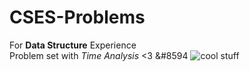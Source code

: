 # CSES-Problems
For **Data Structure** Experience<br>
Problem set with *Time Analysis* <3 &#8594
<img src="https://media2.giphy.com/media/ToMjGpS8DH4LEYhQ3qU/giphy.gif" alt="cool stuff"/>
